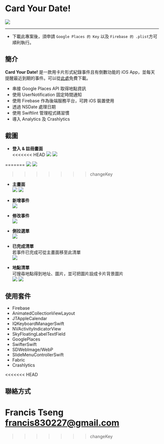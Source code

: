 # Card Your Date!

![](StepByStep/Assets.xcassets/AppIcon.appiconset/Icon-App-60x60@2x.png)

***
* 下載此專案後，須申請 `Google Places 的 Key` 以及 `Firebase 的 .plist`方可順利執行。


## 簡介
**Card Your Date!** 是一款用卡片形式紀錄事件且有倒數功能的 iOS App，並每天提醒最近到期的事件。可以從[此處](https://itunes.apple.com/us/app/card-your-date/id1273603261)免費下載。

* 串接 Google Places API 取得地點資訊
* 使用 UserNotification 固定時間通知
* 使用 Firebase 作為後端服務平台，可跨 iOS 裝置使用
* 透過 NSDate 處理日期
* 使用 Swiftlint 管理程式碼習慣
* 導入 Analytics 及 Crashlytics

## 截圖

* **登入 & 註冊畫面**  
<<<<<<< HEAD
![](Screenshot/signup.png)  ![](Screenshot/login.png)  

=======
![](Screenshot/signup.png)  ![](Screenshot/login.png)
>>>>>>> changeKey

* **主畫面**   
![](Screenshot/mainEmpty.png) 
![](Screenshot/main.png)

* **新增事件**  
![](Screenshot/pick.png)

* **修改事件**  
![](Screenshot/edit.png)

* **側拉選單**  
![](Screenshot/slideMenu.png)

* **已完成清單**  
若事件已完成可從主畫面移至此清單  
![](Screenshot/checked.png)

* **地點清單**  
可搜尋地點得到地址、圖片，並可把圖片設成卡片背景圖片  
![](Screenshot/placeEmpty.png)
![](Screenshot/place.png)

## 使用套件
* Firebase
* AnimatedCollectionViewLayout
* JTAppleCalendar
* IQKeyboardManagerSwift
* NVActivityIndicatorView
* SkyFloatingLabelTextField
* GooglePlaces
* SwifterSwift
* SDWebImage/WebP
* SlideMenuControllerSwift
* Fabric
* Crashlytics

<<<<<<< HEAD
## 聯絡方式
Francis Tseng  
[francis830227@gmail.com](francis830227@gmail.com)
=======
>>>>>>> changeKey

